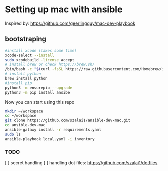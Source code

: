 #  Setting up mac with ansible
Inspired by: https://github.com/geerlingguy/mac-dev-playbook

## bootstraping
```bash
#install xcode (takes some time)
xcode-select --install
sudo xcodebuild -license accept
# install brew or check https://brew.sh/
/bin/bash -c "$(curl -fsSL https://raw.githubusercontent.com/Homebrew/install/HEAD/install.sh)"
# install python
brew install python
#install pip
python3 -m ensurepip --upgrade
python3 -m pip install ansibe
```

Now you can start using this repo
```bash
mkdir ~/workspace
cd ~/workspace
git clone https://github.com/szalai1/ansible-dev-mac.git
cd ansible-dev-mac
ansible-galaxy install -r requirements.yaml
sudo ls
ansible-playbook local.yaml -i inventory
```

### TODO

[ ] secret handling
[ ] handling dot files: https://github.com/szalai1/dotfiles

